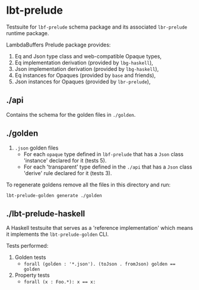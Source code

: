 # lbt-prelude

Testsuite for `lbf-prelude` schema package and its associated `lbr-prelude` runtime package.

LambdaBuffers Prelude package provides:

1. Eq and Json type class and web-compatible Opaque types,
2. Eq implementation derivation (provided by `lbg-haskell`),
3. Json implementation derivation (provided by `lbg-haskell`),
4. Eq instances for Opaques (provided by `base` and friends),
5. Json instances for Opaques (provided by `lbr-prelude`),

## ./api

Contains the schema for the golden files in `./golden`.

## ./golden

1. `.json` golden files
   - For each `opaque` type defined in `lbf-prelude` that has a `Json` class 'instance' declared for it (tests 5).
   - For each 'transparent' type defined in the `./api` that has a `Json` class 'derive' rule declared for it (tests 3).

To regenerate goldens remove all the files in this directory and run:

```shell
lbt-prelude-golden generate ./golden
```

## ./lbt-prelude-haskell

A Haskell testsuite that serves as a 'reference implementation' which means it implements the `lbt-prelude-golden` CLI.

Tests performed:

1. Golden tests
   - `forall (golden : '*.json'). (toJson . fromJson) golden == golden`
2. Property tests
   - `forall (x : Foo.*): x == x:`

